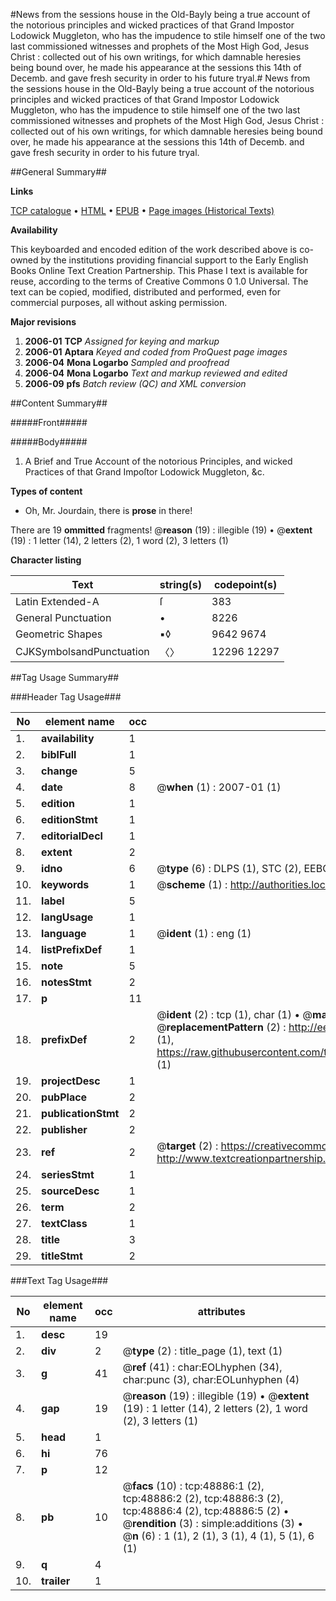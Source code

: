 #News from the sessions house in the Old-Bayly being a true account of the notorious principles and wicked practices of that Grand Impostor Lodowick Muggleton, who has the impudence to stile himself one of the two last commissioned witnesses and prophets of the Most High God, Jesus Christ : collected out of his own writings, for which damnable heresies being bound over, he made his appearance at the sessions this 14th of Decemb. and gave fresh security in order to his future tryal.#
News from the sessions house in the Old-Bayly being a true account of the notorious principles and wicked practices of that Grand Impostor Lodowick Muggleton, who has the impudence to stile himself one of the two last commissioned witnesses and prophets of the Most High God, Jesus Christ : collected out of his own writings, for which damnable heresies being bound over, he made his appearance at the sessions this 14th of Decemb. and gave fresh security in order to his future tryal.

##General Summary##

**Links**

[TCP catalogue](http://www.ota.ox.ac.uk/tcp/)  • 
[HTML](http://tei.it.ox.ac.uk/tcp/Texts-HTML/free/A52/A52229.html)  • 
[EPUB](http://tei.it.ox.ac.uk/tcp/Texts-EPUB/free/A52/A52229.epub) • 
[Page images (Historical Texts)](https://data.historicaltexts.jisc.ac.uk/view?pubId=eebo-11771708e&pageId=eebo-11771708e-48886-1)

**Availability**

This keyboarded and encoded edition of the
	       work described above is co-owned by the institutions
	       providing financial support to the Early English Books
	       Online Text Creation Partnership. This Phase I text is
	       available for reuse, according to the terms of Creative
	       Commons 0 1.0 Universal. The text can be copied,
	       modified, distributed and performed, even for
	       commercial purposes, all without asking permission.

**Major revisions**

1. __2006-01__ __TCP__ *Assigned for keying and markup*
1. __2006-01__ __Aptara__ *Keyed and coded from ProQuest page images*
1. __2006-04__ __Mona Logarbo__ *Sampled and proofread*
1. __2006-04__ __Mona Logarbo__ *Text and markup reviewed and edited*
1. __2006-09__ __pfs__ *Batch review (QC) and XML conversion*

##Content Summary##

#####Front#####

#####Body#####

1. A Brief and True Account of the notorious Principles,
and wicked Practices of that Grand
Impoſtor Lodowick Muggleton, &c.

**Types of content**

  * Oh, Mr. Jourdain, there is **prose** in there!

There are 19 **ommitted** fragments! 
 @__reason__ (19) : illegible (19)  •  @__extent__ (19) : 1 letter (14), 2 letters (2), 1 word (2), 3 letters (1)

**Character listing**


|Text|string(s)|codepoint(s)|
|---|---|---|
|Latin Extended-A|ſ|383|
|General Punctuation|•|8226|
|Geometric Shapes|▪◊|9642 9674|
|CJKSymbolsandPunctuation|〈〉|12296 12297|

##Tag Usage Summary##

###Header Tag Usage###

|No|element name|occ|attributes|
|---|---|---|---|
|1.|__availability__|1||
|2.|__biblFull__|1||
|3.|__change__|5||
|4.|__date__|8| @__when__ (1) : 2007-01 (1)|
|5.|__edition__|1||
|6.|__editionStmt__|1||
|7.|__editorialDecl__|1||
|8.|__extent__|2||
|9.|__idno__|6| @__type__ (6) : DLPS (1), STC (2), EEBO-CITATION (1), OCLC (1), VID (1)|
|10.|__keywords__|1| @__scheme__ (1) : http://authorities.loc.gov/ (1)|
|11.|__label__|5||
|12.|__langUsage__|1||
|13.|__language__|1| @__ident__ (1) : eng (1)|
|14.|__listPrefixDef__|1||
|15.|__note__|5||
|16.|__notesStmt__|2||
|17.|__p__|11||
|18.|__prefixDef__|2| @__ident__ (2) : tcp (1), char (1)  •  @__matchPattern__ (2) : ([0-9\-]+):([0-9IVX]+) (1), (.+) (1)  •  @__replacementPattern__ (2) : http://eebo.chadwyck.com/downloadtiff?vid=$1&page=$2 (1), https://raw.githubusercontent.com/textcreationpartnership/Texts/master/tcpchars.xml#$1 (1)|
|19.|__projectDesc__|1||
|20.|__pubPlace__|2||
|21.|__publicationStmt__|2||
|22.|__publisher__|2||
|23.|__ref__|2| @__target__ (2) : https://creativecommons.org/publicdomain/zero/1.0/ (1), http://www.textcreationpartnership.org/docs/. (1)|
|24.|__seriesStmt__|1||
|25.|__sourceDesc__|1||
|26.|__term__|2||
|27.|__textClass__|1||
|28.|__title__|3||
|29.|__titleStmt__|2||


###Text Tag Usage###

|No|element name|occ|attributes|
|---|---|---|---|
|1.|__desc__|19||
|2.|__div__|2| @__type__ (2) : title_page (1), text (1)|
|3.|__g__|41| @__ref__ (41) : char:EOLhyphen (34), char:punc (3), char:EOLunhyphen (4)|
|4.|__gap__|19| @__reason__ (19) : illegible (19)  •  @__extent__ (19) : 1 letter (14), 2 letters (2), 1 word (2), 3 letters (1)|
|5.|__head__|1||
|6.|__hi__|76||
|7.|__p__|12||
|8.|__pb__|10| @__facs__ (10) : tcp:48886:1 (2), tcp:48886:2 (2), tcp:48886:3 (2), tcp:48886:4 (2), tcp:48886:5 (2)  •  @__rendition__ (3) : simple:additions (3)  •  @__n__ (6) : 1 (1), 2 (1), 3 (1), 4 (1), 5 (1), 6 (1)|
|9.|__q__|4||
|10.|__trailer__|1||
